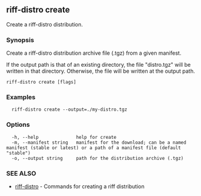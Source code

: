 ## riff-distro create

Create a riff-distro distribution.

### Synopsis

Create a riff-distro distribution archive file (.tgz) from a given manifest.

If the output path is that of an existing directory, the file "distro.tgz" will be written in that directory. Otherwise, the file will be written at the output path.

```
riff-distro create [flags]
```

### Examples

```
  riff-distro create --output=./my-distro.tgz
```

### Options

```
  -h, --help              help for create
  -m, --manifest string   manifest for the download; can be a named manifest (stable or latest) or a path of a manifest file (default "stable")
  -o, --output string     path for the distribution archive (.tgz)
```

### SEE ALSO

* [riff-distro](riff-distro.md)	 - Commands for creating a riff distribution

